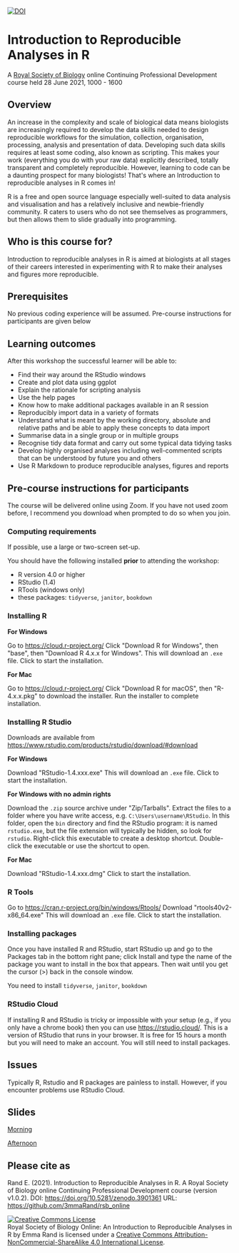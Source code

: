 [![DOI](https://zenodo.org/badge/DOI/10.5281/zenodo.3901361.svg)](https://doi.org/10.5281/zenodo.3901361)

# Introduction to Reproducible Analyses in R

A [Royal Society of Biology](https://www.rsb.org.uk/) online Continuing Professional Development course held 28 June 2021, 1000 - 1600

## Overview

An increase in the complexity and scale of biological data means biologists are increasingly required to develop the data skills needed to design reproducible workflows for the simulation, collection, organisation, processing, analysis and presentation of data. Developing such data skills requires at least some coding, also known as scripting. This makes your work (everything you do with your raw data) explicitly described, totally transparent and completely reproducible. However, learning to code can be a daunting prospect for many biologists! That's where an Introduction to reproducible analyses in R comes in!

R is a free and open source language especially well-suited to data analysis and visualisation and has a relatively inclusive and newbie-friendly community. R caters to users who do not see themselves as programmers, but then allows them to slide gradually into programming.

## Who is this course for?

Introduction to reproducible analyses in R is aimed at biologists at all stages of their careers interested in experimenting with R to make their analyses and figures more reproducible.

## Prerequisites

No previous coding experience will be assumed. Pre-course instructions for participants are given below

## Learning outcomes

After this workshop the successful learner will be able to:

-   Find their way around the RStudio windows
-   Create and plot data using ggplot
-   Explain the rationale for scripting analysis
-   Use the help pages
-   Know how to make additional packages available in an R session
-   Reproducibly import data in a variety of formats
-   Understand what is meant by the working directory, absolute and relative paths and be able to apply these concepts to data import
-   Summarise data in a single group or in multiple groups
-   Recognise tidy data format and carry out some typical data tidying tasks
-   Develop highly organised analyses including well-commented scripts that can be understood by future you and others
-   Use R Markdown to produce reproducible analyses, figures and reports

## Pre-course instructions for participants

The course will be delivered online using Zoom. If you have not used zoom before, I recommend you download when prompted to do so when you join.

### Computing requirements

If possible, use a large or two-screen set-up.

You should have the following installed **prior** to attending the workshop:

-   R version 4.0 or higher
-   RStudio (1.4)
-   RTools (windows only)
-   these packages: `tidyverse`, `janitor`, `bookdown`

### Installing R

**For Windows**

Go to <https://cloud.r-project.org/>
Click "Download R for Windows", then "base", then "Download R 4.x.x for Windows". This will download an `.exe` file. Click to start the installation.

**For Mac**

Go to <https://cloud.r-project.org/>
Click "Download R for macOS", then "R-4.x.x.pkg" to download the installer. Run the installer to complete installation.


### Installing R Studio

Downloads are available from  <https://www.rstudio.com/products/rstudio/download/#download> 

**For Windows**

Download "RStudio-1.4.xxx.exe"
This will download an `.exe` file. Click to start the installation.

**For Windows with no admin rights**

Download the `.zip` source archive under "Zip/Tarballs". Extract the files to a folder where you have write access, e.g. `C:\Users\username\RStudio`. In this folder, open the `bin` directory and find the RStudio program: it is named `rstudio.exe`, but the file extension will typically be hidden, so look for `rstudio`. Right-click this executable to create a desktop shortcut. Double-click the executable or use the shortcut to open.

**For Mac**

Download "RStudio-1.4.xxx.dmg"
Click to start the installation.



### R Tools
Go to <https://cran.r-project.org/bin/windows/Rtools/>
Download "rtools40v2-x86_64.exe"
This will download an `.exe` file. Click to start the installation.



### Installing packages

Once you have installed R and RStudio, start RStudio up and go to the Packages tab in the bottom right pane; click Install and type the name of the package you want to install in the box that appears. Then wait until you get the cursor (\>) back in the console window.

You need to install `tidyverse`, `janitor`, `bookdown`

### RStudio Cloud

If installing R and RStudio is tricky or impossible with your setup (e.g., if you only have a chrome book) then you can use <https://rstudio.cloud/>. This is a version of RStudio that runs in your browser. It is free for 15 hours a month but you will need to make an account. You will still need to install packages.

## Issues

Typically R, Rstudio and R packages are painless to install. However, if you encounter problems use RStudio Cloud.

## Slides

[Morning](https://3mmarand.github.io/rsb_online/slides/01_intro_to_r_and_working_with_data.html)

[Afternoon](https://3mmarand.github.io/rsb_online/slides/02_r_markdown_for_reproducible_reports.html)

## Please cite as

Rand E. (2021). Introduction to Reproducible Analyses in R. A Royal Society of Biology online Continuing Professional Development course (version v1.0.2). DOI: https://doi.org/10.5281/zenodo.3901361 URL: https://github.com/3mmaRand/rsb_online

<a rel="license" href="http://creativecommons.org/licenses/by-nc-sa/4.0/"><img src="https://i.creativecommons.org/l/by-nc-sa/4.0/88x31.png" alt="Creative Commons License" style="border-width:0"/></a><br /><span xmlns:dct="http://purl.org/dc/terms/" property="dct:title">Royal Society of Biology Online: An Introduction to Reproducible Analyses in R</span> by <span xmlns:cc="http://creativecommons.org/ns#" property="cc:attributionName">Emma Rand</span> is licensed under a <a rel="license" href="http://creativecommons.org/licenses/by-nc-sa/4.0/">Creative Commons Attribution-NonCommercial-ShareAlike 4.0 International License</a>.
